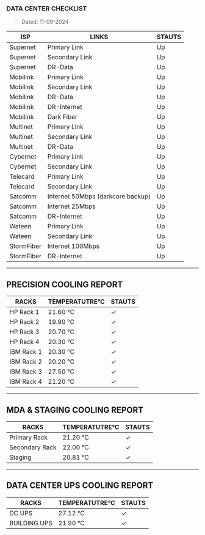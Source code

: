 ### DATA CENTER CHECKLIST
> Dated: 11-09-2024


| ISP | LINKS | STAUTS |
| --- | --- | --- |
|Supernet | Primary Link | Up |
|Supernet | Secondary Link | Up |
|Supernet | DR-Data | Up |
|Mobilink | Primary Link | Up |
|Mobilink | Secondary Link | Up |
|Mobilink | DR-Data | Up |
|Mobilink | DR-Internet | Up |
|Mobilink | Dark Fiber | Up |
|Multinet | Primary Link | Up |
|Multinet | Secondary Link | Up |
|Multinet | DR-Data | Up |
|Cybernet | Primary Link | Up |
|Cybernet | Secondary Link | Up |
|Telecard | Primary Link | Up |
|Telecard | Secondary Link | Up |
|Satcomm | Internet 50Mbps (darkcore backup) | Up |
|Satcomm | Internet 25Mbps | Up |
|Satcomm | DR-Internet | Up |
|Wateen | Primary Link | Up |
|Wateen | Secondary Link | Up |
|StormFiber | Internet 100Mbps | Up |
|StormFiber | DR-Internet | Up |


---

## PRECISION COOLING REPORT
| RACKS | TEMPERATUTRE°C | STAUTS |
| --- | --- | --- |
|HP Rack 1 | 21.60 °C | ✓ |
|HP Rack 2 | 19.90 °C | ✓ |
|HP Rack 3 | 20.70 °C | ✓ |
|HP Rack 4 | 20.30 °C | ✓ |
|IBM Rack 1 | 20.30 °C | ✓ |
|IBM Rack 2 | 20.20 °C | ✓ |
|IBM Rack 3 | 27.50 °C | ✓ |
|IBM Rack 4 | 21.20 °C | ✓ |


---

## MDA & STAGING COOLING REPORT
| RACKS | TEMPERATUTRE°C | STAUTS |
| --- | --- | --- |
|Primary Rack | 21.20 °C | ✓ |
|Secondary Rack | 22.00 °C | ✓ |
|Staging | 20.81 °C | ✓ |


---

## DATA CENTER UPS COOLING REPORT
| RACKS | TEMPERATUTRE°C | STAUTS |
| --- | --- | --- |
|DC UPS | 27.12 °C | ✓ |
|BUILDING UPS | 21.90 °C | ✓ |
